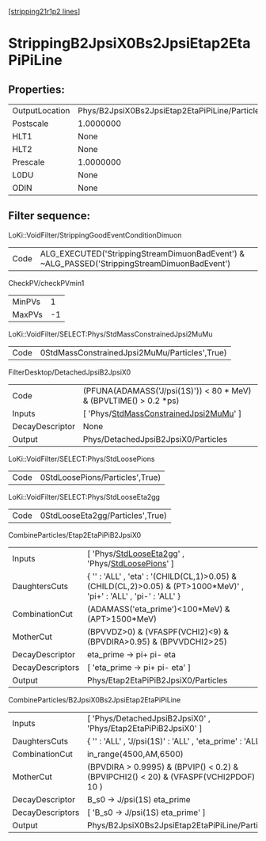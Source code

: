[[stripping21r1p2 lines]](./stripping21r1p2-index)

# StrippingB2JpsiX0Bs2JpsiEtap2EtaPiPiLine

## Properties:

|                |                                                |
|----------------|------------------------------------------------|
| OutputLocation | Phys/B2JpsiX0Bs2JpsiEtap2EtaPiPiLine/Particles |
| Postscale      | 1.0000000                                      |
| HLT1           | None                                           |
| HLT2           | None                                           |
| Prescale       | 1.0000000                                      |
| L0DU           | None                                           |
| ODIN           | None                                           |

## Filter sequence:

LoKi::VoidFilter/StrippingGoodEventConditionDimuon

|      |                                                                                              |
|------|----------------------------------------------------------------------------------------------|
| Code | ALG_EXECUTED('StrippingStreamDimuonBadEvent') & ~ALG_PASSED('StrippingStreamDimuonBadEvent') |

CheckPV/checkPVmin1

|        |     |
|--------|-----|
| MinPVs | 1   |
| MaxPVs | -1  |

LoKi::VoidFilter/SELECT:Phys/StdMassConstrainedJpsi2MuMu

|      |                                               |
|------|-----------------------------------------------|
| Code | 0StdMassConstrainedJpsi2MuMu/Particles',True) |

FilterDesktop/DetachedJpsiB2JpsiX0

|                 |                                                                                                           |
|-----------------|-----------------------------------------------------------------------------------------------------------|
| Code            | (PFUNA(ADAMASS('J/psi(1S)')) \< 80 \* MeV) & (BPVLTIME() \> 0.2 \*ps)                                     |
| Inputs          | [ 'Phys/[StdMassConstrainedJpsi2MuMu](./stripping21r1p2-commonparticles-stdmassconstrainedjpsi2mumu)' ] |
| DecayDescriptor | None                                                                                                      |
| Output          | Phys/DetachedJpsiB2JpsiX0/Particles                                                                       |

LoKi::VoidFilter/SELECT:Phys/StdLoosePions

|      |                                 |
|------|---------------------------------|
| Code | 0StdLoosePions/Particles',True) |

LoKi::VoidFilter/SELECT:Phys/StdLooseEta2gg

|      |                                  |
|------|----------------------------------|
| Code | 0StdLooseEta2gg/Particles',True) |

CombineParticles/Etap2EtaPiPiB2JpsiX0

|                  |                                                                                                                                                           |
|------------------|-----------------------------------------------------------------------------------------------------------------------------------------------------------|
| Inputs           | [ 'Phys/[StdLooseEta2gg](./stripping21r1p2-commonparticles-stdlooseeta2gg)' , 'Phys/[StdLoosePions](./stripping21r1p2-commonparticles-stdloosepions)' ] |
| DaughtersCuts    | { '' : 'ALL' , 'eta' : '(CHILD(CL,1)\>0.05) & (CHILD(CL,2)\>0.05) & (PT\>1000\*MeV)' , 'pi+' : 'ALL' , 'pi-' : 'ALL' }                                    |
| CombinationCut   | (ADAMASS('eta_prime')\<100\*MeV) & (APT\>1500\*MeV)                                                                                                       |
| MotherCut        | (BPVVDZ\>0) & (VFASPF(VCHI2)\<9) & (BPVDIRA\>0.95) & (BPVVDCHI2\>25)                                                                                      |
| DecayDescriptor  | eta_prime -\> pi+ pi- eta                                                                                                                                 |
| DecayDescriptors | [ 'eta_prime -\> pi+ pi- eta' ]                                                                                                                         |
| Output           | Phys/Etap2EtaPiPiB2JpsiX0/Particles                                                                                                                       |

CombineParticles/B2JpsiX0Bs2JpsiEtap2EtaPiPiLine

|                  |                                                                                           |
|------------------|-------------------------------------------------------------------------------------------|
| Inputs           | [ 'Phys/DetachedJpsiB2JpsiX0' , 'Phys/Etap2EtaPiPiB2JpsiX0' ]                           |
| DaughtersCuts    | { '' : 'ALL' , 'J/psi(1S)' : 'ALL' , 'eta_prime' : 'ALL' }                                |
| CombinationCut   | in_range(4500,AM,6500)                                                                    |
| MotherCut        | (BPVDIRA \> 0.9995) & (BPVIP() \< 0.2) & (BPVIPCHI2() \< 20) & (VFASPF(VCHI2PDOF) \< 10 ) |
| DecayDescriptor  | B_s0 -\> J/psi(1S) eta_prime                                                              |
| DecayDescriptors | [ 'B_s0 -\> J/psi(1S) eta_prime' ]                                                      |
| Output           | Phys/B2JpsiX0Bs2JpsiEtap2EtaPiPiLine/Particles                                            |
